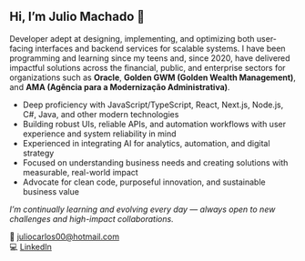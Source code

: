 ## Hi, I’m Julio Machado 👋

Developer adept at designing, implementing, and optimizing both user-facing interfaces and backend services for scalable systems. I have been programming and learning since my teens and, since 2020, have delivered impactful solutions across the financial, public, and enterprise sectors for organizations such as **Oracle**, **Golden GWM (Golden Wealth Management)**, and **AMA (Agência para a Modernização Administrativa)**.

- Deep proficiency with JavaScript/TypeScript, React, Next.js, Node.js, C#, Java, and other modern technologies  
- Building robust UIs, reliable APIs, and automation workflows with user experience and system reliability in mind  
- Experienced in integrating AI for analytics, automation, and digital strategy  
- Focused on understanding business needs and creating solutions with measurable, real-world impact  
- Advocate for clean code, purposeful innovation, and sustainable business value

_I’m continually learning and evolving every day — always open to new challenges and high-impact collaborations._

📧 juliocarlos00@hotmail.com  
💻 [LinkedIn](https://www.linkedin.com/in/juliomchado/)

